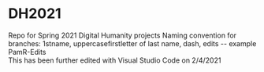 # DH2021
Repo for Spring 2021 Digital Humanity projects
Naming convention for branches: 1stname, uppercasefirstletter of last name, dash, edits -- example PamR-Edits<br/>
This has been further edited with Visual Studio Code on 2/4/2021
